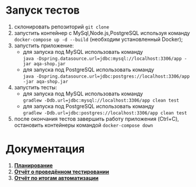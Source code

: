 
# **Запуск тестов**

1. склонировать репозиторий `git clone`
2. запустить контейнер с MySql,Node.js,PostgreSQL используя команду `docker-compose up -d --build` (необходим установленный Docker); 
3. запустить приложение:
    * для запуска под MySQL использовать команду   
    ```java -Dspring.datasource.url=jdbc:mysql://localhost:3306/app -jar aqa-shop.jar```
    * для запуска под PostgreSQL использовать команду      
   ```java -Dspring.datasource.url=jdbc:postgres://localhost:3306/app -jar aqa-shop.jar```
4. запустить тесты:
   * для запуска под MySQL использовать команду                                          
   ```gradlew -Ddb.url=jdbc:mysql://localhost:3306/app clean test```
   * для запуска под PostgreSQL использовать команду      
   ```gradlew -Ddb.url=jdbc:postgres://localhost:3306/app clean test```
5. после окончания тестов завершить работу приложения (Ctrl+C), остановить контейнеры командой `docker-compose down`   

# **Документация**
1. [**Планирование**](https://github.com/Mortiferus/DiplomProject/blob/master/documents/Plan.md)
2. [**Отчёт о проведённом тестировании**](https://github.com/Mortiferus/DiplomProject/blob/master/documents/Report.md)
3. [**Отчёт по итогам автоматизации**](https://github.com/Mortiferus/DiplomProject/blob/master/documents/Summary.md)
